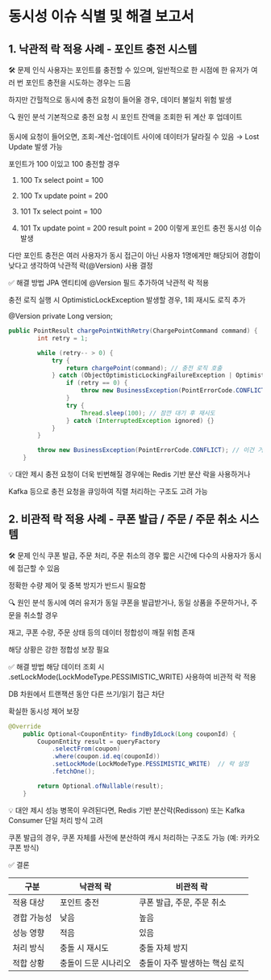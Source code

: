 # 동시성 이슈 식별 및 해결 보고서

## 1. 낙관적 락 적용 사례 - 포인트 충전 시스템
   🛠 문제 인식
   사용자는 포인트를 충전할 수 있으며, 일반적으로 한 시점에 한 유저가 여러 번 포인트 충전을 시도하는 경우는 드뭄

하지만 간헐적으로 동시에 충전 요청이 들어올 경우, 데이터 불일치 위험 발생

🔍 원인 분석
기본적으로 충전 요청 시 포인트 잔액을 조회한 뒤 계산 후 업데이트

동시에 요청이 들어오면, 조회-계산-업데이트 사이에 데이터가 달라질 수 있음 → Lost Update 발생 가능

포인트가 100 이있고 100 충전할 경우
1. 100 Tx select point = 100
3. 100 Tx update point = 200

2. 101 Tx select point = 100
4. 101 Tx update point = 200
result point = 200
이렇게 포인트 충전 동시성 이슈 발생  

다만 포인트 충전은 여러 사용자가 동시 접근이 아닌 사용자 1명에게만 해당되어 경합이 낮다고 생각하여 낙관적 락(@Version) 사용 결정

✅ 해결 방법
JPA 엔티티에 @Version 필드 추가하여 낙관적 락 적용

충전 로직 실행 시 OptimisticLockException 발생할 경우, 1회 재시도 로직 추가


@Version
private Long version;
``` java
public PointResult chargePointWithRetry(ChargePointCommand command) {
        int retry = 1;

        while (retry-- > 0) {
            try {
                return chargePoint(command); // 충전 로직 호출
            } catch (ObjectOptimisticLockingFailureException | OptimisticLockException e) {
                if (retry == 0) {
                    throw new BusinessException(PointErrorCode.CONFLICT);
                }
                try {
                    Thread.sleep(100); // 잠깐 대기 후 재시도
                } catch (InterruptedException ignored) {}
            }
        }

        throw new BusinessException(PointErrorCode.CONFLICT); // 이건 거의 안 터짐
    }
```
💡 대안 제시
충전 요청이 더욱 빈번해질 경우에는 Redis 기반 분산 락을 사용하거나

Kafka 등으로 충전 요청을 큐잉하여 직렬 처리하는 구조도 고려 가능

## 2. 비관적 락 적용 사례 - 쿠폰 발급 / 주문 / 주문 취소 시스템
   🛠 문제 인식
   쿠폰 발급, 주문 처리, 주문 취소의 경우 짧은 시간에 다수의 사용자가 동시에 접근할 수 있음

정확한 수량 제어 및 중복 방지가 반드시 필요함

🔍 원인 분석
동시에 여러 유저가 동일 쿠폰을 발급받거나, 동일 상품을 주문하거나, 주문을 취소할 경우

재고, 쿠폰 수량, 주문 상태 등의 데이터 정합성이 깨질 위험 존재

해당 상황은 강한 정합성 보장 필요

✅ 해결 방법
해당 데이터 조회 시 .setLockMode(LockModeType.PESSIMISTIC_WRITE)   사용하여 비관적 락 적용

DB 차원에서 트랜잭션 동안 다른 쓰기/읽기 접근 차단

확실한 동시성 제어 보장

```java
@Override
    public Optional<CouponEntity> findByIdLock(Long couponId) {
        CouponEntity result = queryFactory
            .selectFrom(coupon)
            .where(coupon.id.eq(couponId))
            .setLockMode(LockModeType.PESSIMISTIC_WRITE)  // 락 설정
            .fetchOne();

        return Optional.ofNullable(result);
    }
```
💡 대안 제시
성능 병목이 우려된다면, Redis 기반 분산락(Redisson) 또는 Kafka Consumer 단일 처리 방식 고려

쿠폰 발급의 경우, 쿠폰 자체를 사전에 분산하여 캐시 처리하는 구조도 가능 (예: 카카오 쿠폰 방식)

✅ 결론

| 구분         | 낙관적 락           | 비관적 락                     |
|--------------|---------------------|-------------------------------|
| 적용 대상    | 포인트 충전         | 쿠폰 발급, 주문, 주문 취소   |
| 경합 가능성  | 낮음                | 높음                          |
| 성능 영향    | 적음                | 있음                          |
| 처리 방식    | 충돌 시 재시도      | 충돌 자체 방지               |
| 적합 상황    | 충돌이 드문 시나리오 | 충돌이 자주 발생하는 핵심 로직 |
